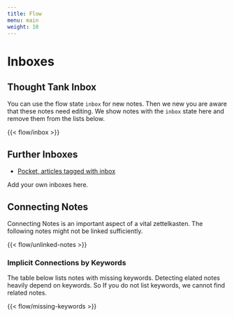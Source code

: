 ```yaml
---
title: Flow
menu: main
weight: 10
---
```


# Inboxes

## Thought Tank Inbox

You can use the flow state `inbox` for new notes. Then we new you are aware that these notes need editing. We show notes with the `inbox` state here and remove them from the lists below.

{{< flow/inbox >}}

## Further Inboxes

* [Pocket, articles tagged with inbox](https://app.getpocket.com/tags/inbox/all)

Add your own inboxes here.

## Connecting Notes

Connecting Notes is an important aspect of a vital zettelkasten. 
The following notes might not be linked sufficiently.

{{< flow/unlinked-notes >}}


### Implicit Connections by Keywords

The table below lists notes with missing keywords. Detecting elated notes heavily depend on keywords. So If you do not list keywords, we cannot find related notes.

{{< flow/missing-keywords >}}